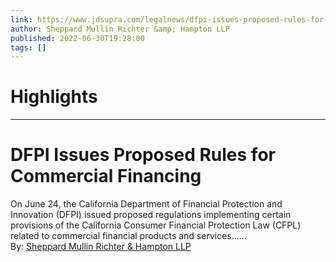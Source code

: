 ```yaml
---
link: https://www.jdsupra.com/legalnews/dfpi-issues-proposed-rules-for-7096367/
author: Sheppard Mullin Richter &amp; Hampton LLP
published: 2022-06-30T19:28:00
tags: []
---
```

# Highlights


---
# DFPI Issues Proposed Rules for Commercial Financing
On June 24, the California Department of Financial Protection and Innovation (DFPI) issued proposed regulations implementing certain provisions of the California Consumer Financial Protection Law (CFPL) related to commercial financial products and services......  
By: [Sheppard Mullin Richter & Hampton LLP](https://www.jdsupra.com/profile/Sheppard-Mullin/)
